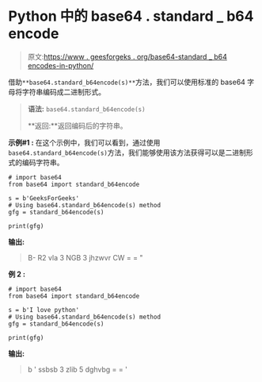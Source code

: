 # Python 中的 base64 . standard _ b64 encode

> 原文:[https://www . geesforgeks . org/base64-standard _ b64 encodes-in-python/](https://www.geeksforgeeks.org/base64-standard_b64encodes-in-python/)

借助`**base64.standard_b64encode(s)**`方法，我们可以使用标准的 base64 字母将字符串编码成二进制形式。

> **语法:** `base64.standard_b64encode(s)`
> 
> **返回:**返回编码后的字符串。

**示例#1 :**
在这个示例中，我们可以看到，通过使用`base64.standard_b64encode(s)`方法，我们能够使用该方法获得可以是二进制形式的编码字符串。

```
# import base64
from base64 import standard_b64encode

s = b'GeeksForGeeks'
# Using base64.standard_b64encode(s) method
gfg = standard_b64encode(s)

print(gfg)
```

**输出:**

> B- R2 vla 3 NGB 3 jhzwvr CW = = "

**例 2 :**

```
# import base64
from base64 import standard_b64encode

s = b'I love python'
# Using base64.standard_b64encode(s) method
gfg = standard_b64encode(s)

print(gfg)
```

**输出:**

> b ' ssbsb 3 zlib 5 dghvbg = = '